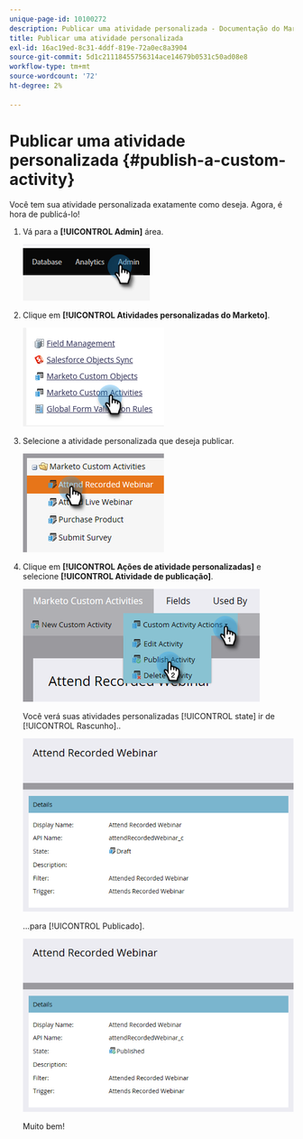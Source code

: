 ```yaml
---
unique-page-id: 10100272
description: Publicar uma atividade personalizada - Documentação do Marketo - Documentação do produto
title: Publicar uma atividade personalizada
exl-id: 16ac19ed-8c31-4ddf-819e-72a0ec8a3904
source-git-commit: 5d1c21118455756314ace14679b0531c50ad08e8
workflow-type: tm+mt
source-wordcount: '72'
ht-degree: 2%

---
```


# Publicar uma atividade personalizada {#publish-a-custom-activity}

Você tem sua atividade personalizada exatamente como deseja. Agora, é hora de publicá-lo!

1. Vá para a **[!UICONTROL Admin]** área.

   ![](assets/publish-a-custom-activity-1.png)

1. Clique em **[!UICONTROL Atividades personalizadas do Marketo]**.

   ![](assets/publish-a-custom-activity-2.png)

1. Selecione a atividade personalizada que deseja publicar.

   ![](assets/publish-a-custom-activity-3.png)

1. Clique em **[!UICONTROL Ações de atividade personalizadas]** e selecione **[!UICONTROL Atividade de publicação]**.

   ![](assets/publish-a-custom-activity-4.png)

   Você verá suas atividades personalizadas [!UICONTROL state] ir de [!UICONTROL Rascunho]..

   ![](assets/publish-a-custom-activity-5.png)

   ...para [!UICONTROL Publicado].

   ![](assets/publish-a-custom-activity-6.png)

   Muito bem!

